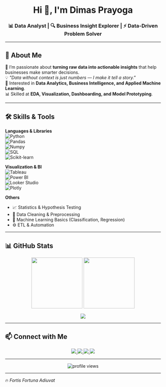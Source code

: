 <h1 align="center">Hi 👋, I'm Dimas Prayoga</h1>
<h3 align="center">📊 Data Analyst | 🔍 Business Insight Explorer | ⚡ Data-Driven Problem Solver</h3>

---

## 🚀 About Me  

🌱 I’m passionate about **turning raw data into actionable insights** that help businesses make smarter decisions.  
💡 *"Data without context is just numbers — I make it tell a story."*  
🎯 Interested in **Data Analytics, Business Intelligence, and Applied Machine Learning**.  
📊 Skilled at **EDA, Visualization, Dashboarding, and Model Prototyping**.  

---

## 🛠 Skills & Tools  

**Languages & Libraries**  
![Python](https://img.shields.io/badge/Python-3776AB?logo=python&logoColor=white)  
![Pandas](https://img.shields.io/badge/Pandas-150458?logo=pandas&logoColor=white)  
![Numpy](https://img.shields.io/badge/NumPy-013243?logo=numpy&logoColor=white)  
![SQL](https://img.shields.io/badge/SQL-4479A1?logo=mysql&logoColor=white)  
![Scikit-learn](https://img.shields.io/badge/Scikit--Learn-F7931E?logo=scikitlearn&logoColor=white)  

**Visualization & BI**  
![Tableau](https://img.shields.io/badge/Tableau-E97627?logo=tableau&logoColor=white)  
![Power BI](https://img.shields.io/badge/PowerBI-F2C811?logo=powerbi&logoColor=black)  
![Looker Studio](https://img.shields.io/badge/Looker%20Studio-4285F4?logo=google&logoColor=white)  
![Plotly](https://img.shields.io/badge/Plotly-3F4F75?logo=plotly&logoColor=white)  

**Others**  
- 📈 Statistics & Hypothesis Testing  
- 🧹 Data Cleaning & Preprocessing  
- 🤖 Machine Learning Basics (Classification, Regression)  
- ⚙️ ETL & Automation  

---

## 📊 GitHub Stats  

<p align="center">
  <img src="https://github-readme-stats.vercel.app/api?username=xxvlrapss&show_icons=true&theme=tokyonight&hide_border=true" height="165" />
  <img src="https://github-readme-stats.vercel.app/api/top-langs/?username=xxvlrapss&layout=compact&langs_count=8&theme=tokyonight&hide_border=true" height="165" />
</p>

<p align="center">
  <img src="https://streak-stats.demolab.com?user=xxvlrapss&theme=tokyonight&hide_border=true" />
</p>

---

## 📫 Connect with Me  

<p align="center">
  <a href="https://www.linkedin.com/in/dimas-prayogaa/">
    <img src="https://img.shields.io/badge/LinkedIn-Dimas%20Prayoga-blue?logo=linkedin&logoColor=white&style=for-the-badge" />
  </a>
  <a href="mailto:dimassprayoga08@gmail.com">
    <img src="https://img.shields.io/badge/Email-Contact-red?logo=gmail&logoColor=white&style=for-the-badge" />
  </a>
  <a href="https://www.kaggle.com/dimasprayoga">
    <img src="https://img.shields.io/badge/Kaggle-Dimas%20Prayoga-20BEFF?logo=kaggle&logoColor=white&style=for-the-badge" />
  </a>
  <a href="https://public.tableau.com/app/profile/dimas.prayoga7117">
    <img src="https://img.shields.io/badge/Tableau-Portfolio-E97627?logo=tableau&logoColor=white&style=for-the-badge" />
  </a>
</p>

---

<p align="center">
  <img src="https://komarev.com/ghpvc/?username=xxvlrapss&label=Profile%20Views&color=0e75b6&style=flat" alt="profile views" />
</p>

---

🔥 *Fortis Fortuna Adiuvat*  
